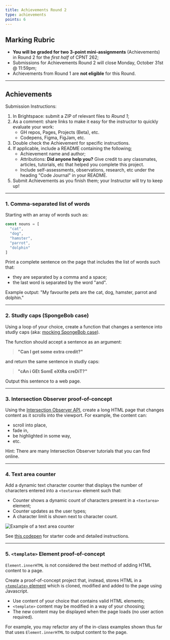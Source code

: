 ```yaml
---
title: Achievements Round 2
type: achievements
points: 6
---
```


## Marking Rubric
- **You will be graded for two 3-point mini-assignments** (Achievements) in Round 2 for the _first half_ of CPNT 262;
- Submissions for Achievements Round 2 will close Monday, October 31st @ 11:59pm;
- Achievements from Round 1 are **not eligible** for this Round.

---

## Achievements
Submission Instructions:
1. In Brightspace: submit a ZIP of relevant files to _Round 1_; 
2. As a comment: share links to make it easy for the instructor to quickly evaluate your work:
    - GH repos, Pages, Projects (Beta), etc.
    - Codepens, Figma, FigJam, etc.
3. Double check the Achievement for specific instructions.
4. If applicable, include a README containing the following;
    - Achievement name and author;
    - Attributions: **Did anyone help you?** Give credit to any classmates, articles, tutorials, etc that helped you complete this project.
    - Include self-assessments, observations, research, etc under the heading "Code Journal" in your README. 
4. Submit Achievements as you finish them; your Instructor will try to keep up!

---

### 1. Comma-separated list of words
Starting with an array of words such as:
```js
const nouns = [
  "cat",
  "dog",
  "hamster",
  "parrot",
  "dolphin"
]
```
Print a complete sentence on the page that includes the list of words such that:
- they are separated by a comma and a space;
- the last word is separated by the word "and".

Example output: "My favourite pets are the cat, dog, hamster, parrot and dolphin."

---

### 2. Studly caps (SpongeBob case)
Using a loop of your choice, create a function that changes a sentence into studly caps (aka: [mocking SpongeBob case](https://nymag.com/intelligencer/2017/05/what-is-the-mocking-spongebob-capitalized-letters-chicken-meme.html)).

The function should accept a sentence as an argument:
> **"Can I get some extra credit?"**

and return the same sentence in studly caps:
> **"cAn i GEt SomE eXtRa creDiT?"**

Output this sentence to a web page.

---

### 3. Intersection Observer proof-of-concept
Using the [Intersection Observer API](https://developer.mozilla.org/en-US/docs/Web/API/Intersection_Observer_API), create a long HTML page that changes content as it scrolls into the viewport. For example, the content can:
- scroll into place,
- fade in,
- be highlighted in some way,
- etc.

Hint: There are many Intersection Observer tutorials that you can find online.

---

### 4. Text area counter
Add a dynamic text character counter that displays the number of characters entered into a `<textarea>` element such that:
- Counter shows a dynamic count of characters present in a `<textarea>` element;
- Counter updates as the user types;
- A character limit is shown next to character count.

![Example of a text area counter](../../../images/assessments/text-area-counter.png)

See [this codepen](https://gist.github.com/acidtone/74727a562940ead812f46c1b1b870d19) for starter code and detailed instructions.

---

### 5. `<template>` Element proof-of-concept
`Element.innerHTML` is not considered the best method of adding HTML content to a page. 

Create a proof-of-concept project that, instead, stores HTML in a [`<template>` element](https://developer.mozilla.org/en-US/docs/Web/HTML/Element/template) which is cloned, modified and added to the page using Javascript.
- Use content of your choice that contains valid HTML elements;
- `<template>` content may be modified in a way of your choosing;
- The new content may be displayed when the page loads (no user action required).

For example, you may refactor any of the in-class examples shown thus far that uses `Element.innerHTML` to output content to the page.